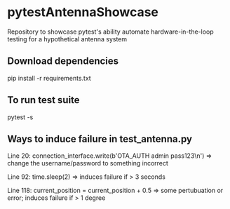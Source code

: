 # pytestAntennaShowcase
Repository to showcase pytest's ability automate hardware-in-the-loop testing for a hypothetical antenna system


## Download dependencies
pip install -r requirements.txt

## To run test suite
pytest -s


## Ways to induce failure in test_antenna.py
Line 20: connection_interface.write(b'OTA_AUTH admin pass123\n') => change the username/password to something incorrect

Line 92: time.sleep(2) => induces failure if > 3 seconds

Line 118: current_position = current_position + 0.5 => some pertubuation or error; induces failure if > 1 degree